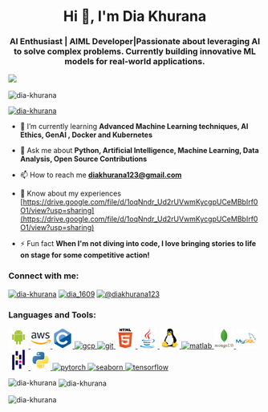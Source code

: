 <h1 align="center">Hi 👋, I'm Dia Khurana</h1>
<h3 align="center">AI Enthusiast | AIML Developer|Passionate about leveraging AI to solve complex problems. Currently building innovative ML models for real-world applications.</h3>
<img src="https://www.google.com/imgres?q=developer%20coding%20banner&imgurl=https%3A%2F%2Fas1.ftcdn.net%2Fv2%2Fjpg%2F03%2F52%2F39%2F00%2F1000_F_352390061_Bem8aYkzfGhIObTC4fXhf0PmKQjWM1wN.jpg&imgrefurl=https%3A%2F%2Fstock.adobe.com%2Fimages%2Fprogramming-code-abstract-technology-background-of-software-developer-and-computer-script-banner-3d-illustration%2F352390061&docid=EMabKSy_csjUmM&tbnid=IKBMmYfVSQ-j4M&vet=12ahUKEwiXka7Xn8SGAxVR1jgGHXUNDZAQM3oECBsQAA..i&w=1000&h=350&hcb=2&ved=2ahUKEwiXka7Xn8SGAxVR1jgGHXUNDZAQM3oECBsQAA" />

<p align="left"> <img src="https://komarev.com/ghpvc/?username=dia-khurana&label=Profile%20views&color=0e75b6&style=flat" alt="dia-khurana" /> </p>

<p align="left"> <a href="https://github.com/ryo-ma/github-profile-trophy"><img src="https://github-profile-trophy.vercel.app/?username=dia-khurana" alt="dia-khurana" /></a> </p>

- 🌱 I’m currently learning **Advanced Machine Learning techniques, AI Ethics, GenAI , Docker and Kubernetes**

- 💬 Ask me about **Python, Artificial Intelligence, Machine Learning, Data Analysis, Open Source Contributions**

- 📫 How to reach me **diakhurana123@gmail.com**

- 📄 Know about my experiences [https://drive.google.com/file/d/1oqNndr_Ud2rUVwmKycgpUCeMBbIrf0O1/view?usp=sharing](https://drive.google.com/file/d/1oqNndr_Ud2rUVwmKycgpUCeMBbIrf0O1/view?usp=sharing)

- ⚡ Fun fact **When I'm not diving into code, I love bringing stories to life on stage for some competitive action!**

<h3 align="left">Connect with me:</h3>
<p align="left">
<a href="https://linkedin.com/in/dia-khurana" target="blank"><img align="center" src="https://raw.githubusercontent.com/rahuldkjain/github-profile-readme-generator/master/src/images/icons/Social/linked-in-alt.svg" alt="dia-khurana" height="30" width="40" /></a>
<a href="https://www.codechef.com/users/dia_1609" target="blank"><img align="center" src="https://cdn.jsdelivr.net/npm/simple-icons@3.1.0/icons/codechef.svg" alt="dia_1609" height="30" width="40" /></a>
<a href="https://www.hackerrank.com/@diakhurana123" target="blank"><img align="center" src="https://raw.githubusercontent.com/rahuldkjain/github-profile-readme-generator/master/src/images/icons/Social/hackerrank.svg" alt="@diakhurana123" height="30" width="40" /></a>
</p>

<h3 align="left">Languages and Tools:</h3>
<p align="left"> <a href="https://developer.android.com" target="_blank" rel="noreferrer"> <img src="https://raw.githubusercontent.com/devicons/devicon/master/icons/android/android-original-wordmark.svg" alt="android" width="40" height="40"/> </a> <a href="https://aws.amazon.com" target="_blank" rel="noreferrer"> <img src="https://raw.githubusercontent.com/devicons/devicon/master/icons/amazonwebservices/amazonwebservices-original-wordmark.svg" alt="aws" width="40" height="40"/> </a> <a href="https://www.cprogramming.com/" target="_blank" rel="noreferrer"> <img src="https://raw.githubusercontent.com/devicons/devicon/master/icons/c/c-original.svg" alt="c" width="40" height="40"/> </a> <a href="https://cloud.google.com" target="_blank" rel="noreferrer"> <img src="https://www.vectorlogo.zone/logos/google_cloud/google_cloud-icon.svg" alt="gcp" width="40" height="40"/> </a> <a href="https://git-scm.com/" target="_blank" rel="noreferrer"> <img src="https://www.vectorlogo.zone/logos/git-scm/git-scm-icon.svg" alt="git" width="40" height="40"/> </a> <a href="https://www.w3.org/html/" target="_blank" rel="noreferrer"> <img src="https://raw.githubusercontent.com/devicons/devicon/master/icons/html5/html5-original-wordmark.svg" alt="html5" width="40" height="40"/> </a> <a href="https://www.java.com" target="_blank" rel="noreferrer"> <img src="https://raw.githubusercontent.com/devicons/devicon/master/icons/java/java-original.svg" alt="java" width="40" height="40"/> </a> <a href="https://www.linux.org/" target="_blank" rel="noreferrer"> <img src="https://raw.githubusercontent.com/devicons/devicon/master/icons/linux/linux-original.svg" alt="linux" width="40" height="40"/> </a> <a href="https://www.mathworks.com/" target="_blank" rel="noreferrer"> <img src="https://upload.wikimedia.org/wikipedia/commons/2/21/Matlab_Logo.png" alt="matlab" width="40" height="40"/> </a> <a href="https://www.mongodb.com/" target="_blank" rel="noreferrer"> <img src="https://raw.githubusercontent.com/devicons/devicon/master/icons/mongodb/mongodb-original-wordmark.svg" alt="mongodb" width="40" height="40"/> </a> <a href="https://www.mysql.com/" target="_blank" rel="noreferrer"> <img src="https://raw.githubusercontent.com/devicons/devicon/master/icons/mysql/mysql-original-wordmark.svg" alt="mysql" width="40" height="40"/> </a> <a href="https://pandas.pydata.org/" target="_blank" rel="noreferrer"> <img src="https://raw.githubusercontent.com/devicons/devicon/2ae2a900d2f041da66e950e4d48052658d850630/icons/pandas/pandas-original.svg" alt="pandas" width="40" height="40"/> </a> <a href="https://www.python.org" target="_blank" rel="noreferrer"> <img src="https://raw.githubusercontent.com/devicons/devicon/master/icons/python/python-original.svg" alt="python" width="40" height="40"/> </a> <a href="https://pytorch.org/" target="_blank" rel="noreferrer"> <img src="https://www.vectorlogo.zone/logos/pytorch/pytorch-icon.svg" alt="pytorch" width="40" height="40"/> </a> <a href="https://seaborn.pydata.org/" target="_blank" rel="noreferrer"> <img src="https://seaborn.pydata.org/_images/logo-mark-lightbg.svg" alt="seaborn" width="40" height="40"/> </a> <a href="https://www.tensorflow.org" target="_blank" rel="noreferrer"> <img src="https://www.vectorlogo.zone/logos/tensorflow/tensorflow-icon.svg" alt="tensorflow" width="40" height="40"/> </a> </p>

<p><img align="left" src="https://github-readme-stats.vercel.app/api/top-langs?username=dia-khurana&show_icons=true&locale=en&layout=compact" alt="dia-khurana" /></p>

<p>&nbsp;<img align="center" src="https://github-readme-stats.vercel.app/api?username=dia-khurana&show_icons=true&locale=en" alt="dia-khurana" /></p>

<p><img align="center" src="https://github-readme-streak-stats.herokuapp.com/?user=dia-khurana&" alt="dia-khurana" /></p>
